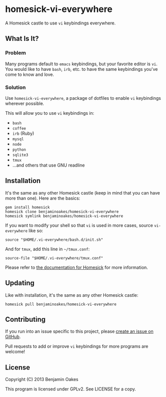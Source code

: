 # homesick-vi-everywhere

A Homesick castle to use `vi` keybindings everywhere.

## What Is It?

### Problem

Many programs default to `emacs` keybindings, but your favorite editor is `vi`.  You would like to have `bash`, `irb`, etc. to have the same keybindings you've come to know and love.

### Solution

Use `homesick-vi-everywhere`, a package of dotfiles to enable `vi` keybindings wherever possible.

This will allow you to use `vi` keybindings in:

* `bash`
* `coffee`
* `irb` (Ruby)
* `mysql`
* `node`
* `python`
* `sqlite3`
* `tmux`
* ...and others that use GNU readline

## Installation

It's the same as any other Homesick castle (keep in mind that you can have more than one).  Here are the basics:

    gem install homesick
    homesick clone benjaminoakes/homesick-vi-everywhere
    homesick symlink benjaminoakes/homesick-vi-everywhere

If you want to modify your shell so that `vi` is used in more cases, source `vi-everywhere` like so:

    source "$HOME/.vi-everywhere/bash.d/init.sh"

And for `tmux`, add this line in `~/tmux.conf`:

    source-file "$HOME/.vi-everywhere/tmux.conf"

Please refer to [the documentation for Homesick](https://github.com/technicalpickles/homesick) for more information.

## Updating

Like with installation, it's the same as any other Homesick castle:

    homesick pull benjaminoakes/homesick-vi-everywhere

## Contributing

If you run into an issue specific to this project, please [create an issue on GitHub](https://github.com/benjaminoakes/homesick-vi-everywhere/issues).

Pull requests to add or improve `vi` keybindings for more programs are welcome!

## License

Copyright (C) 2013 Benjamin Oakes

This program is licensed under GPLv2.  See LICENSE for a copy.
